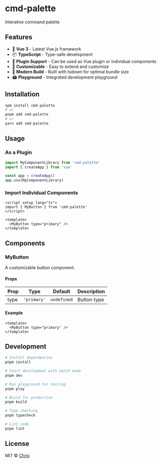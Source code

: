 # cmd-palette

Interative command palette

## Features

- 🚀 **Vue 3** - Latest Vue.js framework
- 📦 **TypeScript** - Type-safe development
- 🔧 **Plugin Support** - Can be used as Vue plugin or individual components
- 🎨 **Customizable** - Easy to extend and customize
- 📱 **Modern Build** - Built with tsdown for optimal bundle size
- 🏟️ **Playground** - Integrated development playground

## Installation

```bash
npm install cmd-palette
# or
pnpm add cmd-palette
# or
yarn add cmd-palette
```

## Usage

### As a Plugin

```ts
import MyComponentLibrary from 'cmd-palette'
import { createApp } from 'vue'

const app = createApp()
app.use(MyComponentLibrary)
```

### Import Individual Components

```vue
<script setup lang="ts">
import { MyButton } from 'cmd-palette'
</script>

<template>
  <MyButton type="primary" />
</template>
```

## Components

### MyButton

A customizable button component.

#### Props

| Prop | Type | Default | Description |
|------|------|---------|-------------|
| type | `'primary'` | `undefined` | Button type |

#### Example

```vue
<template>
  <MyButton type="primary" />
</template>
```

## Development

```bash
# Install dependencies
pnpm install

# Start development with watch mode
pnpm dev

# Run playground for testing
pnpm play

# Build for production
pnpm build

# Type checking
pnpm typecheck

# Lint code
pnpm lint
```

## License

MIT © [Chris](https://github.com/zyyv)
